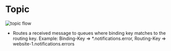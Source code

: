 # Topic

![topic flow](https://github.com/kapozade/rabbitmq/blob/main/topic-flow.png?raw=true)

* Routes a received message to queues where binding key matches to the routing key. Example: Binding-Key => *.notifications.error, Routing-Key => website-1.notifications.errors
